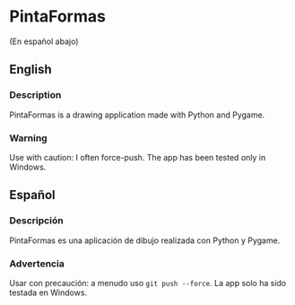# PintaFormas

(En español abajo)

## English

### Description

PintaFormas is a drawing application made with Python and Pygame.

### Warning

Use with caution: I often force-push. The app has been tested only in Windows.

## Español

### Descripción

PintaFormas es una aplicación de dibujo realizada con Python y Pygame.

### Advertencia

Usar con precaución: a menudo uso `git push --force`. La app solo ha sido testada en Windows.
